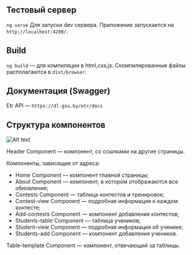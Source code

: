 ## Тестовый сервер

`ng serve` Для запуски dev сервера. Приложение запускается на `http://localhost:4200/`.

## Build

`ng build` — для компиляции в html,css,js. Скомпилированные файлы располагаются в `dist/browser`.

## Документация (Swagger)

Etr API — `https://dl.gsu.by/etr/docs`

## Структура компонентов

![Alt text](<readme img/docs etrx.drawio.png>)


Header Component — компонент, со ссылками на другие страницы.

Компоненты, зависящие от адреса:
- Home Component — компонент главной страницы;
- About Component — компонент, в котором отображаются все обновления;
- Contests Component — таблица контестов и тренировок;
- Contest-view Component — подробная информация о каждом контесте;
- Add-contests Component — компонент добавления контестов;
- Students-table Component — таблица учеников;
- Student-view Component — подробная информация об ученике;
- Students-add Component — компонент добавления учеников.

Table-template Component — компонент, отвечающий за таблицы.